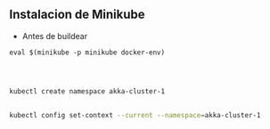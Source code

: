 ## Instalacion de Minikube


- Antes de buildear

`eval $(minikube -p minikube docker-env)`


```bash



kubectl create namespace akka-cluster-1


kubectl config set-context --current --namespace=akka-cluster-1



```